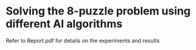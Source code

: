 # Solving the 8-puzzle problem using different AI algorithms
Refer to Report.pdf for details on the experiments and results
